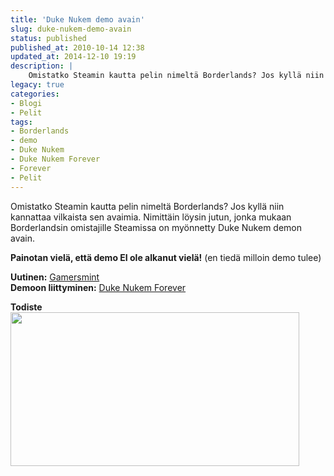 ```yaml
---
title: 'Duke Nukem demo avain'
slug: duke-nukem-demo-avain
status: published
published_at: 2010-10-14 12:38
updated_at: 2014-12-10 19:19
description: |
    Omistatko Steamin kautta pelin nimeltä Borderlands? Jos kyllä niin kannattaa vilkaista sen avaimia. Nimittäin löysin jutun, jonka mukaan Borderlandsin omistajille Steamissa on myönnetty Duke Nukem demon avain. Painotan vielä, että demo EI ole alkanut vielä! (en tiedä milloin demo tulee) Uutinen: Gamersmint Demoon liittyminen: Duke Nukem Forever Todiste
legacy: true
categories:
- Blogi
- Pelit
tags:
- Borderlands
- demo
- Duke Nukem
- Duke Nukem Forever
- Forever
- Pelit
---
```


<p>Omistatko Steamin kautta pelin nimeltä Borderlands? Jos kyllä niin kannattaa vilkaista sen avaimia. Nimittäin löysin jutun, jonka mukaan Borderlandsin omistajille Steamissa on myönnetty Duke Nukem demon avain.</p>
<p><strong>Painotan vielä, että demo EI ole alkanut vielä!</strong> (en tiedä milloin demo tulee)</p>
<p><strong>Uutinen:</strong> <a href="http://www.gamersmint.com/borderlands-pc-version-already-has-duke-nukem-demo-access-key-in-it" target="_blank">Gamersmint</a><br />
<strong>Demoon liittyminen:</strong> <a href="http://www.dukenukemforever.com/access#?age_gate" target="_blank">Duke Nukem Forever</a></p>
<p><strong>Todiste<br />
<img loading="lazy" decoding="async" class="alignnone size-full wp-image-1231" title="duke" src="https://cdn.markokaartinen.net/uploads/2010/10/duke.png" alt="" width="462" height="246" /></strong></p>